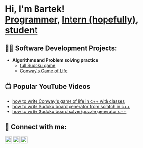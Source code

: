 <h1>Hi, I'm Bartek! <br/><a href="https://github.com/bkaczorek">Programmer</a>, <a href="https://www.linkedin.com/in/joshmadakor/">Intern (hopefully)</a>, <a href="https://maczek.edu.pl/">student</a></h1>

<h2>👨‍💻 Software Development Projects:</h2>

- <b>Algorithms and Problem solving practice </b>
  - [full Sudoku game](https://github.com/bkaczorek/)
  - [Conway's Game of Life](https://github.com/bkaczorek/)
<h2>📺 Popular YouTube Videos</h2>

- [how to write Conway's game of life in c++ with classes](https://www.youtube.com/watch?v=a83ASGn_V_s)
- [how to write Sudoku board generator from scratch in c++](https://www.youtube.com/watch?v=uHy3oM7NnoU)
- [how to write Sudoku board solver/puzzle generator c++](https://www.youtube.com/watch?v=)

<h2> 🤳 Connect with me:</h2>

[<img align="left" alt="JoshMadakor | YouTube" width="22px" src="https://cdn.jsdelivr.net/npm/simple-icons@v3/icons/youtube.svg" />][youtube]
[<img align="left" alt="JoshMadakor | LinkedIn" width="22px" src="https://cdn.jsdelivr.net/npm/simple-icons@v3/icons/linkedin.svg" />][linkedin]
[<img align="left" alt="JoshMadakor | Instagram" width="22px" src="https://cdn.jsdelivr.net/npm/simple-icons@v3/icons/instagram.svg" />][instagram]

[youtube]: https://www.youtube.com/c/joshmadakor
[instagram]: https://www.instagram.com/joshmadakor/
[linkedin]: https://linkedin.com/in/joshmadakor

<!--
**joshmadakor1/joshmadakor1** is a ✨ _special_ ✨ repository because its `README.md` (this file) appears on your GitHub profile.

Here are some ideas to get you started:

- 🔭 I’m currently working on ...
- 🌱 I’m currently learning ...
- 👯 I’m looking to collaborate on ...
- 🤔 I’m looking for help with ...
- 💬 Ask me about ...
- 📫 How to reach me: ...
- 😄 Pronouns: ...
- ⚡ Fun fact: ...
